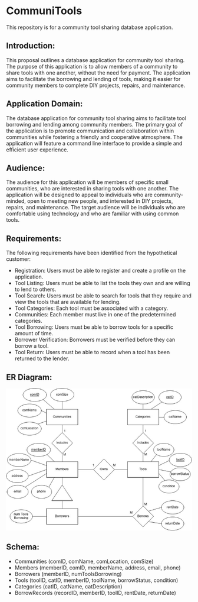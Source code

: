 <h1>CommuniTools</h1>

<p>This repository is for a community tool sharing database application.</p>

<h2>Introduction:</h2>
<p>This proposal outlines a database application for community tool sharing. The purpose of this application is to allow members of a community to share tools with one another, without the need for payment. The application aims to facilitate the borrowing and lending of tools, making it easier for community members to complete DIY projects, repairs, and maintenance.</p>

<h2>Application Domain:</h2>

<p>The database application for community tool sharing aims to facilitate tool borrowing and lending among community members. The primary goal of the application is to promote communication and collaboration within communities while fostering a friendly and cooperative atmosphere. The application will feature a command line interface to provide a simple and efficient user experience.</p>

<h2>Audience:</h2>

<p>The audience for this application will be members of specific small communities, who are interested in sharing tools with one another. The application will be designed to appeal to individuals who are community-minded, open to meeting new people, and interested in DIY projects, repairs, and maintenance. The target audience will be individuals who are comfortable using technology and who are familiar with using common tools.</p>

<h2>Requirements:</h2>

<p>The following requirements have been identified from the hypothetical customer:</p>

<ul><li>Registration: Users must be able to register and create a profile on the application.</li>
<li>Tool Listing: Users must be able to list the tools they own and are willing to lend to others.</li>
<li>Tool Search: Users must be able to search for tools that they require and view the tools that are available for lending.</li>
<li>Tool Categories: Each tool must be associated with a category.</li>
<li>Communities: Each member must live in one of the predetermined categories.</li>
<li>Tool Borrowing: Users must be able to borrow tools for a specific amount of time.</li>
<li>Borrower Verification: Borrowers must be verified before they can borrow a tool.</li>
<li>Tool Return: Users must be able to record when a tool has been returned to the lender.</li>
</ul>

<h2>ER Diagram:</h2>

<img src="https://github.com/charlijj/CommuniTools/blob/main/communiTools_ER.jpg">

<h2>Schema:</h2>

<ul>
<li>Communities (comID, comName, comLocation, comSize)</li>
<li>Members (memberID, comID, memberName, address, email, phone)</li>
<li>Borrowers (memberID, numToolsBorrowing)</li>
<li>Tools (toolID, catID, memberID, toolName, borrowStatus, condition)</li>
<li>Categories (catID, catName, catDescription)</li>
<li>BorrowRecords (recordID, memberID, toolID, rentDate, returnDate)</li>
</ul>
